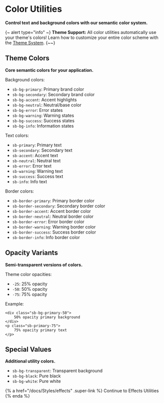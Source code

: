 # Color Utilities

**Control text and background colors with our semantic color system.**

{~ alert type="info" ~}
**Theme Support:** All color utilities automatically use your theme's colors! Learn how to customize your entire color scheme with the [Theme System](/docs/Styles/themes).
{~~}

## Theme Colors

**Core semantic colors for your application.**

Background colors:

- `sb-bg-primary`: Primary brand color
- `sb-bg-secondary`: Secondary brand color
- `sb-bg-accent`: Accent highlights
- `sb-bg-neutral`: Neutral/base color
- `sb-bg-error`: Error states
- `sb-bg-warning`: Warning states
- `sb-bg-success`: Success states
- `sb-bg-info`: Information states

Text colors:

- `sb-primary`: Primary text
- `sb-secondary`: Secondary text
- `sb-accent`: Accent text
- `sb-neutral`: Neutral text
- `sb-error`: Error text
- `sb-warning`: Warning text
- `sb-success`: Success text
- `sb-info`: Info text

Border colors:

- `sb-border-primary`: Primary border color
- `sb-border-secondary`: Secondary border color
- `sb-border-accent`: Accent border color
- `sb-border-neutral`: Neutral border color
- `sb-border-error`: Error border color
- `sb-border-warning`: Warning border color
- `sb-border-success`: Success border color
- `sb-border-info`: Info border color

## Opacity Variants

**Semi-transparent versions of colors.**

Theme color opacities:

- `-25`: 25% opacity
- `-50`: 50% opacity
- `-75`: 75% opacity

Example:
```django
<div class="sb-bg-primary-50">
    50% opacity primary background
</div>
<p class="sb-primary-75">
    75% opacity primary text
</p>
```


## Special Values

**Additional utility colors.**

- `sb-bg-transparent`: Transparent background
- `sb-bg-black`: Pure black
- `sb-bg-white`: Pure white

{% a href="/docs/Styles/effects" .super-link %}
Continue to Effects Utilities
{% enda %}